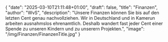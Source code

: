 {
    "date": "2025-03-10T21:11:48+01:00",
    "draft": false,
    "title": "Finanzen",
    "author": "WvS",
    "description": "Unsere Finanzen können Sie bis auf den letzten Cent genau nachvollziehen. Wir in Deutschland und in Kamerun arbeiten ausnahmslos ehrenamtlich. Deshalb wandert fast jeder Cent einer Spende zu unseren Kindern und zu unserern Projekten.",
    "image": "/img/Finanzen/FinanzenTitle.jpg"
}
